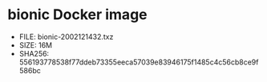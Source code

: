 # bionic Docker image

* FILE: bionic-2002121432.txz
* SIZE: 16M
* SHA256: 556193778538f77ddeb73355eeca57039e83946175f1485c4c56cb8ce9f586bc

